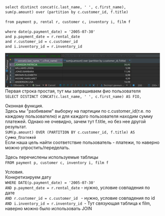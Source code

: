 ```
select distinct concat(c.last_name, ' ', c.first_name), 
sum(p.amount) over (partition by c.customer_id, f.title)

from payment p, rental r, customer c, inventory i, film f

where date(p.payment_date) = '2005-07-30' 
and p.payment_date = r.rental_date 
and r.customer_id = c.customer_id 
and i.inventory_id = r.inventory_id
```

![original](https://github.com/RSafin12/12.5-Indexes/blob/main/original.png)
Первая строка простая, тут мы запрашиваем фио пользователя  
`SELECT DISTINCT CONCAT(c.last_name, ' ', c.first_name) AS FIO,`  

Оконная функция.  
Здесь мы "разбиваем" выборку на партиции по c.customer_id(т.е. по каждому пользователю) и для каждого пользователя находим сумму платежей. Однако не очевидно, зачем тут f.title, но без нее другой результат.  
`SUM(p.amount) OVER (PARTITION BY c.customer_id, f.title) AS Сумма_Платежей`  
Если наша цель найти соответствие пользователь - платежи, то наверно можно упростить/переделать.  

Здесь перечислены используемые таблицы  
`FROM payment p, customer c, inventory i, film f`  

Условия.  
Конкретизируем дату  
`WHERE DATE(p.payment_date) = '2005-07-30' `  
`AND p.payment_date = r.rental_date` - нужно, условие совпадения по дате  
`AND r.customer_id = c.customer_id ` - нужно, условие совпадения по id  
`AND i.inventory_id = r.inventory_id `- Тут связующая таблица к film, наверно можно было использовать JOIN  

